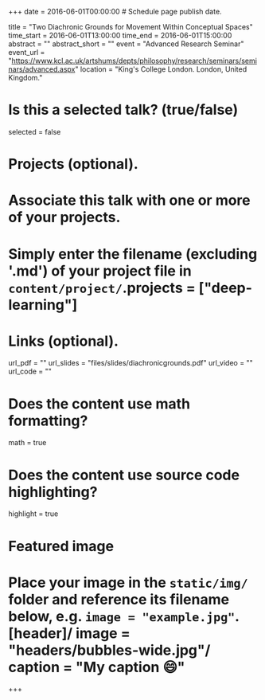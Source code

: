 +++
date = 2016-06-01T00:00:00  # Schedule page publish date.

title = "Two Diachronic Grounds for Movement Within Conceptual Spaces"
time_start = 2016-06-01T13:00:00
time_end = 2016-06-01T15:00:00
abstract = ""
abstract_short = ""
event = "Advanced Research Seminar"
event_url = "https://www.kcl.ac.uk/artshums/depts/philosophy/research/seminars/seminars/advanced.aspx"
location = "King's College London. London, United Kingdom."

# Is this a selected talk? (true/false)
selected = false

# Projects (optional).
#   Associate this talk with one or more of your projects.
#   Simply enter the filename (excluding '.md') of your project file in `content/project/`.projects = ["deep-learning"]

# Links (optional).
url_pdf = ""
url_slides = "files/slides/diachronicgrounds.pdf"
url_video = ""
url_code = ""

# Does the content use math formatting?
math = true

# Does the content use source code highlighting?
highlight = true

# Featured image
# Place your image in the `static/img/` folder and reference its filename below, e.g. `image = "example.jpg"`.[header]/ image = "headers/bubbles-wide.jpg"/ caption = "My caption :smile:"

+++